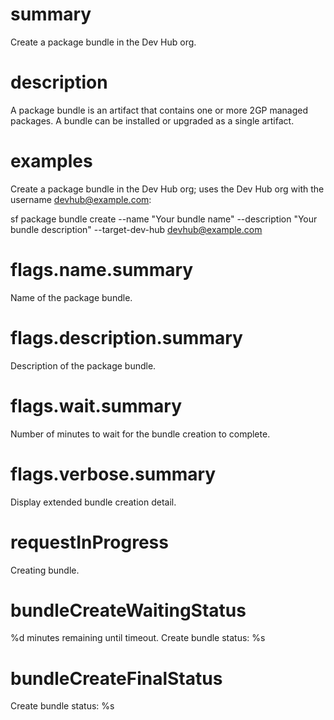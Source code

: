 # summary

Create a package bundle in the Dev Hub org.

# description

A package bundle is an artifact that contains one or more 2GP managed packages.
A bundle can be installed or upgraded as a single artifact.

# examples

Create a package bundle in the Dev Hub org; uses the Dev Hub org with the username devhub@example.com:

sf package bundle create --name "Your bundle name" --description "Your bundle description" --target-dev-hub devhub@example.com

# flags.name.summary

Name of the package bundle.

# flags.description.summary

Description of the package bundle.

# flags.wait.summary

Number of minutes to wait for the bundle creation to complete.

# flags.verbose.summary

Display extended bundle creation detail.

# requestInProgress

Creating bundle.

# bundleCreateWaitingStatus

%d minutes remaining until timeout. Create bundle status: %s

# bundleCreateFinalStatus

Create bundle status: %s

